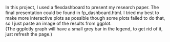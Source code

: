 In this project, I used a flexdashboard to present my research paper. The final presentation could be found in fp_dashboard.html. I tried my best to make more interactive plots as possible though some plots failed to do that, so I just paste an image of the results from ggplot. 
<br>
(The ggplotly graph will have a small grey bar in the legend, to get rid of it, just refresh the page.)